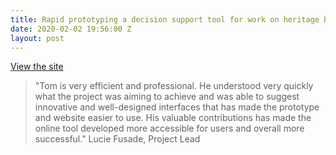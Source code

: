 ```yaml
---
title: Rapid prototyping a decision support tool for work on heritage buildings
date: 2020-02-02 19:56:00 Z
layout: post
---
```


[View the site](https://uselimemortar.com/)

> "Tom is very efficient and professional. He understood very quickly what the project was aiming to achieve and was able to suggest innovative and well-designed interfaces that has made the prototype and website easier to use. His valuable contributions has made the online tool developed more accessible for users and overall more successful."
Lucie Fusade, Project Lead